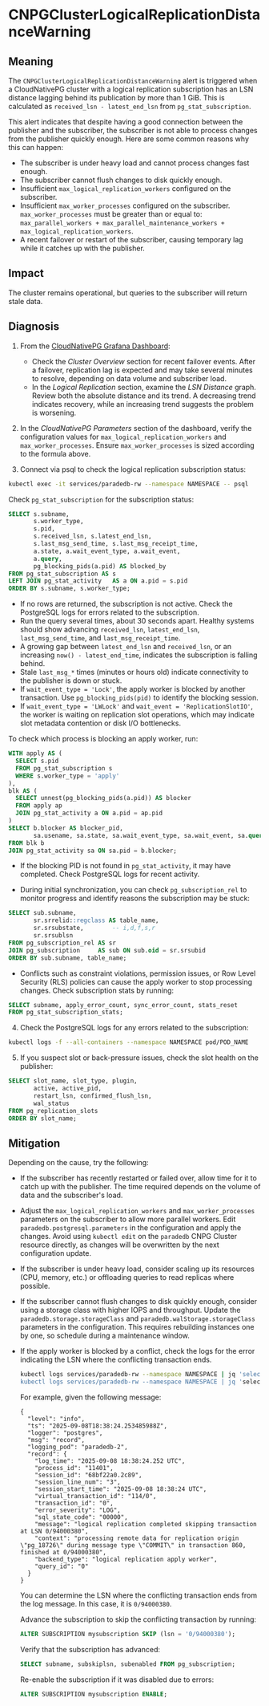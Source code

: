 # CNPGClusterLogicalReplicationDistanceWarning

## Meaning

The `CNPGClusterLogicalReplicationDistanceWarning` alert is triggered when a CloudNativePG cluster with a logical replication subscription has an LSN distance lagging behind its publication by more than 1 GiB. This is calculated as `received_lsn - latest_end_lsn` from `pg_stat_subscription`.

This alert indicates that despite having a good connection between the publisher and the subscriber, the subscriber is not able to process changes from the publisher quickly enough. Here are some common reasons why this can happen:

* The subscriber is under heavy load and cannot process changes fast enough.
* The subscriber cannot flush changes to disk quickly enough.
* Insufficient `max_logical_replication_workers` configured on the subscriber.
* Insufficient `max_worker_processes` configured on the subscriber.
  `max_worker_processes` must be greater than or equal to: `max_parallel_workers + max_parallel_maintenance_workers + max_logical_replication_workers`.
* A recent failover or restart of the subscriber, causing temporary lag while it catches up with the publisher.

## Impact

The cluster remains operational, but queries to the subscriber will return stale data.

## Diagnosis

1. From the [CloudNativePG Grafana Dashboard][cloudnativepg-dashboard]:

   * Check the _Cluster Overview_ section for recent failover events. After a failover, replication lag is expected and may take several minutes to resolve, depending on data volume and subscriber load.
   * In the _Logical Replication_ section, examine the _LSN Distance_ graph. Review both the absolute distance and its trend. A decreasing trend indicates recovery, while an increasing trend suggests the problem is worsening.

2. In the _CloudNativePG Parameters_ section of the dashboard, verify the configuration values for `max_logical_replication_workers` and `max_worker_processes`. Ensure `max_worker_processes` is sized according to the formula above.

3. Connect via psql to check the logical replication subscription status:

  ```sh
  kubectl exec -it services/paradedb-rw --namespace NAMESPACE -- psql
  ```

  Check `pg_stat_subscription` for the subscription status:

  ```sql
  SELECT s.subname,
         s.worker_type,
         s.pid,
         s.received_lsn, s.latest_end_lsn,
         s.last_msg_send_time, s.last_msg_receipt_time,
         a.state, a.wait_event_type, a.wait_event,
         a.query,
         pg_blocking_pids(a.pid) AS blocked_by
  FROM pg_stat_subscription AS s
  LEFT JOIN pg_stat_activity   AS a ON a.pid = s.pid
  ORDER BY s.subname, s.worker_type;
  ```

   * If no rows are returned, the subscription is not active. Check the PostgreSQL logs for errors related to the subscription.
   * Run the query several times, about 30 seconds apart. Healthy systems should show advancing `received_lsn`, `latest_end_lsn`, `last_msg_send_time`, and `last_msg_receipt_time`.
   * A growing gap between `latest_end_lsn` and `received_lsn`, or an increasing `now() - latest_end_time`, indicates the subscription is falling behind.
   * Stale `last_msg_*` times (minutes or hours old) indicate connectivity to the publisher is down or stuck.
   * If `wait_event_type = 'Lock'`, the apply worker is blocked by another transaction. Use `pg_blocking_pids(pid)` to identify the blocking session.
   * If `wait_event_type = 'LWLock'` and `wait_event = 'ReplicationSlotIO'`, the worker is waiting on replication slot operations, which may indicate slot metadata contention or disk I/O bottlenecks.

  To check which process is blocking an apply worker, run:

  ```sql
  WITH apply AS (
    SELECT s.pid
    FROM pg_stat_subscription s
    WHERE s.worker_type = 'apply'
  ),
  blk AS (
    SELECT unnest(pg_blocking_pids(a.pid)) AS blocker
    FROM apply ap
    JOIN pg_stat_activity a ON a.pid = ap.pid
  )
  SELECT b.blocker AS blocker_pid,
         sa.usename, sa.state, sa.wait_event_type, sa.wait_event, sa.query
  FROM blk b
  JOIN pg_stat_activity sa ON sa.pid = b.blocker;
  ```

  * If the blocking PID is not found in `pg_stat_activity`, it may have completed. Check PostgreSQL logs for recent activity.

   * During initial synchronization, you can check `pg_subscription_rel` to monitor progress and identify reasons the subscription may be stuck:

  ```sql
  SELECT sub.subname,
         sr.srrelid::regclass AS table_name,
         sr.srsubstate,        -- i,d,f,s,r
         sr.srsublsn
  FROM pg_subscription_rel AS sr
  JOIN pg_subscription     AS sub ON sub.oid = sr.srsubid
  ORDER BY sub.subname, table_name;
  ```

   * Conflicts such as constraint violations, permission issues, or Row Level Security (RLS) policies can cause the apply worker to stop processing changes. Check subscription stats by running:

  ```sql
  SELECT subname, apply_error_count, sync_error_count, stats_reset
  FROM pg_stat_subscription_stats;
  ```

4. Check the PostgreSQL logs for any errors related to the subscription:

  ```sh
  kubectl logs -f --all-containers --namespace NAMESPACE pod/POD_NAME
  ```

5. If you suspect slot or back-pressure issues, check the slot health on the publisher:

  ```sql
  SELECT slot_name, slot_type, plugin,
         active, active_pid,
         restart_lsn, confirmed_flush_lsn,
         wal_status
  FROM pg_replication_slots
  ORDER BY slot_name;
  ```

## Mitigation

Depending on the cause, try the following:

* If the subscriber has recently restarted or failed over, allow time for it to catch up with the publisher. The time required depends on the volume of data and the subscriber's load.
* Adjust the `max_logical_replication_workers` and `max_worker_processes` parameters on the subscriber to allow more parallel workers. Edit `paradedb.postgresql.parameters` in the configuration and apply the changes. Avoid using `kubectl edit` on the `paradedb` CNPG Cluster resource directly, as changes will be overwritten by the next configuration update.
* If the subscriber is under heavy load, consider scaling up its resources (CPU, memory, etc.) or offloading queries to read replicas where possible.
* If the subscriber cannot flush changes to disk quickly enough, consider using a storage class with higher IOPS and throughput. Update the `paradedb.storage.storageClass` and `paradedb.walStorage.storageClass` parameters in the configuration. This requires rebuilding instances one by one, so schedule during a maintenance window.
* If the apply worker is blocked by a conflict, check the logs for the error indicating the LSN where the conflicting transaction ends.

  ```sh
  kubectl logs services/paradedb-rw --namespace NAMESPACE | jq 'select(.record.error_severity == "ERROR" and .record.backend_type == "logical replication apply worker")
  kubectl logs services/paradedb-rw --namespace NAMESPACE | jq 'select(.record.message | contains("finished at"))'
  ```

  For example, given the following message:

  ```
  {
    "level": "info",
    "ts": "2025-09-08T18:38:24.253485988Z",
    "logger": "postgres",
    "msg": "record",
    "logging_pod": "paradedb-2",
    "record": {
      "log_time": "2025-09-08 18:38:24.252 UTC",
      "process_id": "11401",
      "session_id": "68bf22a0.2c89",
      "session_line_num": "3",
      "session_start_time": "2025-09-08 18:38:24 UTC",
      "virtual_transaction_id": "114/0",
      "transaction_id": "0",
      "error_severity": "LOG",
      "sql_state_code": "00000",
      "message": "logical replication completed skipping transaction at LSN 0/94000380",
      "context": "processing remote data for replication origin \"pg_18726\" during message type \"COMMIT\" in transaction 860, finished at 0/94000380",
      "backend_type": "logical replication apply worker",
      "query_id": "0"
    }
  }
  ```

  You can determine the LSN where the conflicting transaction ends from the log message. In this case, it is `0/94000380`.

   Advance the subscription to skip the conflicting transaction by running:

  ```sql
  ALTER SUBSCRIPTION mysubscription SKIP (lsn = '0/94000380');
  ```

   Verify that the subscription has advanced:

  ```sql
  SELECT subname, subskiplsn, subenabled FROM pg_subscription;
  ```

   Re-enable the subscription if it was disabled due to errors:

  ```sql
  ALTER SUBSCRIPTION mysubscription ENABLE;
  ```

[cloudnativepg-dashboard]: https://grafana.com/grafana/dashboards/20417-cloudnativepg/
